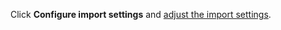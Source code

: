<!-- markdownlint-disable-file MD041 -->
Click **Configure import settings** and [adjust the import settings][1].

<!-- Referenced links -->
[1]: ../configure-import-settings.md
